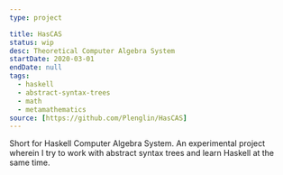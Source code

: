 ```yaml
---
type: project

title: HasCAS
status: wip
desc: Theoretical Computer Algebra System
startDate: 2020-03-01
endDate: null
tags:
  - haskell
  - abstract-syntax-trees
  - math
  - metamathematics
source: [https://github.com/Plenglin/HasCAS]
---
```


Short for Haskell Computer Algebra System. An experimental project wherein I try to work with abstract syntax trees and learn Haskell at the same time.
